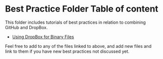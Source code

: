 # Best Practice Folder Table of content

This folder includes tutorials of best practices in relation to combining GitHub and DropBox.

* [Using DropBox for Binary Files](BinaryFiles.md)

Feel free to add to any of the files linked to above, and add new files and link to them if you have new best practices not discussed yet.
